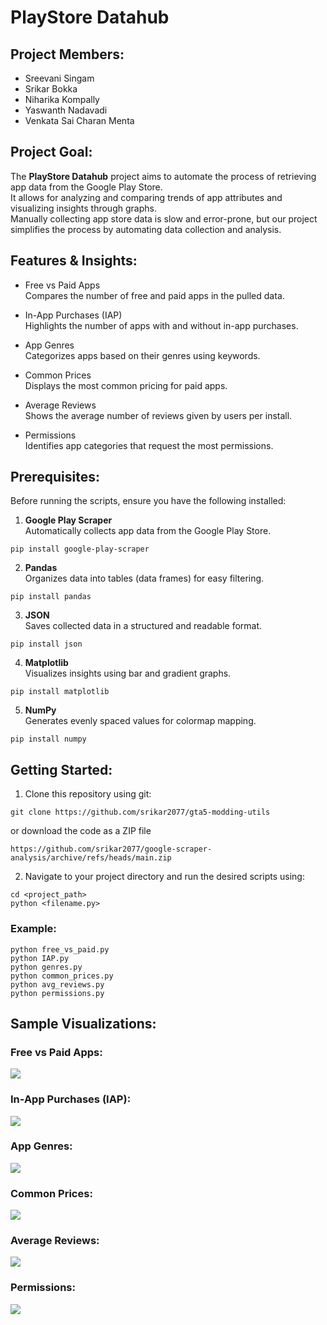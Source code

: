# PlayStore Datahub

## Project Members:
- Sreevani Singam  
- Srikar Bokka  
- Niharika Kompally  
- Yaswanth Nadavadi  
- Venkata Sai Charan Menta  

## Project Goal:
The **PlayStore Datahub** project aims to automate the process of retrieving app data from the Google Play Store.  
It allows for analyzing and comparing trends of app attributes and visualizing insights through graphs.  
Manually collecting app store data is slow and error-prone, but our project simplifies the process by automating data collection and analysis.

## Features & Insights:
- Free vs Paid Apps  
Compares the number of free and paid apps in the pulled data.

- In-App Purchases (IAP)  
Highlights the number of apps with and without in-app purchases.

- App Genres  
Categorizes apps based on their genres using keywords.

- Common Prices  
Displays the most common pricing for paid apps.

- Average Reviews  
Shows the average number of reviews given by users per install.

- Permissions  
Identifies app categories that request the most permissions.

## Prerequisites:
Before running the scripts, ensure you have the following installed:

1. **Google Play Scraper**  
Automatically collects app data from the Google Play Store.  

```
pip install google-play-scraper
```

2. **Pandas**  
Organizes data into tables (data frames) for easy filtering.

```
pip install pandas
```

3. **JSON**  
Saves collected data in a structured and readable format.

```
pip install json
```

4. **Matplotlib**  
Visualizes insights using bar and gradient graphs.

```
pip install matplotlib
```

5. **NumPy**  
Generates evenly spaced values for colormap mapping.

```
pip install numpy
```

## Getting Started:
1. Clone this repository using git:  
```
git clone https://github.com/srikar2077/gta5-modding-utils
```

or download the code as a ZIP file
```
https://github.com/srikar2077/google-scraper-analysis/archive/refs/heads/main.zip
```

2. Navigate to your project directory and run the desired scripts using:

```
cd <project_path>
python <filename.py>
```

### Example:
```
python free_vs_paid.py
python IAP.py
python genres.py
python common_prices.py
python avg_reviews.py
python permissions.py
```

## Sample Visualizations:
### Free vs Paid Apps:
![](images/free_vs_paid.png)
### In-App Purchases (IAP):
![](images/IAP.png)
### App Genres:
![](images/genres.png)
### Common Prices:
![](images/common_prices.png)
### Average Reviews:
![](images/avg_reviews.png)
### Permissions:
![](images/permissions.png)
